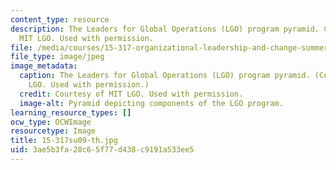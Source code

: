 ```yaml
---
content_type: resource
description: The Leaders for Global Operations (LGO) program pyramid. Courtesy of
  MIT LGO. Used with permission.
file: /media/courses/15-317-organizational-leadership-and-change-summer-2009/3ae5b3fa28c65f77d438c9191a533ee5_15-317su09-th.jpg
file_type: image/jpeg
image_metadata:
  caption: The Leaders for Global Operations (LGO) program pyramid. (Courtesy of MIT
    LGO. Used with permission.)
  credit: Courtesy of MIT LGO. Used with permission.
  image-alt: Pyramid depicting components of the LGO program.
learning_resource_types: []
ocw_type: OCWImage
resourcetype: Image
title: 15-317su09-th.jpg
uid: 3ae5b3fa-28c6-5f77-d438-c9191a533ee5
---
```

